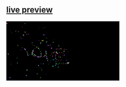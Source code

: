 ## [live preview](https://wojciech-lasota.github.io/css-course/particles)


<p float="left">
  <img src=Screenshots/1.png width="300" />
</p>

